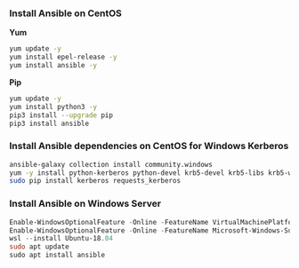 ### Install Ansible on CentOS

**Yum**

```bash
yum update -y
yum install epel-release -y
yum install ansible -y
```

**Pip**

```bash
yum update -y
yum install python3 -y
pip3 install --upgrade pip
pip3 install ansible
```

### Install Ansible dependencies on CentOS for Windows Kerberos

```bash
ansible-galaxy collection install community.windows
yum -y install python-kerberos python-devel krb5-devel krb5-libs krb5-workstation pam_krb5
sudo pip install kerberos requests_kerberos
```

### Install Ansible on Windows Server

```powershell
Enable-WindowsOptionalFeature -Online -FeatureName VirtualMachinePlatform
Enable-WindowsOptionalFeature -Online -FeatureName Microsoft-Windows-Subsystem-Linux
wsl --install Ubuntu-18.04
sudo apt update
sudo apt install ansible
```